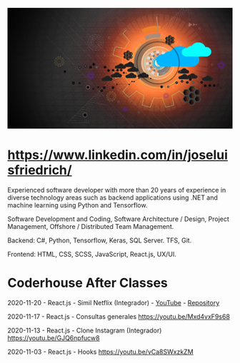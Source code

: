 ![José Luis Friedrich](background.jpg)

# https://www.linkedin.com/in/joseluisfriedrich/

Experienced software developer with more than 20 years of experience in diverse technology areas such as backend applications using .NET and machine learning using Python and Tensorflow.

Software Development and Coding, Software Architecture / Design, Project Management, Offshore / Distributed Team Management.

Backend: C#, Python, Tensorflow, Keras, SQL Server. TFS, Git.

Frontend: HTML, CSS, SCSS, JavaScript, React.js, UX/UI. 


# Coderhouse After Classes

2020-11-20 - React.js - Simil Netflix (Integrador) - [YouTube](https://youtu.be/OyG5aqfeIQo) - [Repository](../../../coder-react.js-2020-11-20-simil-netflix)

2020-11-17 - React.js - Consultas generales
https://youtu.be/Mxd4vxF9s68

2020-11-13 - React.js - Clone Instagram (Integrador)
https://youtu.be/GJQ6npfucw8

2020-11-03 - React.js - Hooks
https://youtu.be/vCa8SWxzkZM
